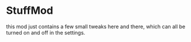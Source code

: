 # StuffMod

this mod just contains a few small tweaks here and there, which can all be turned on and off in the settings.
